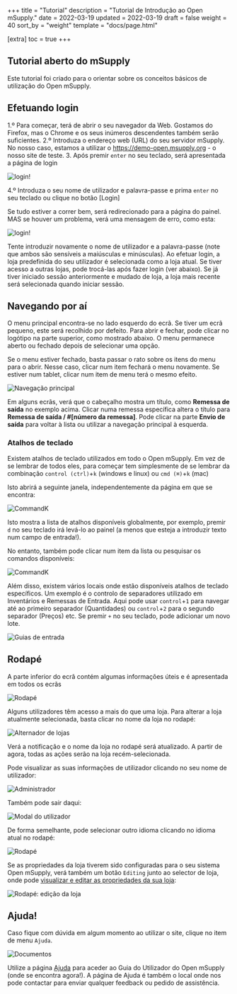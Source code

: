 +++
title = "Tutorial"
description = "Tutorial de Introdução ao Open mSupply."
date = 2022-03-19
updated = 2022-03-19
draft = false
weight = 40
sort_by = "weight"
template = "docs/page.html"

[extra]
toc = true
+++

## Tutorial aberto do mSupply

Este tutorial foi criado para o orientar sobre os conceitos básicos de utilização do Open mSupply.

## Efetuando login

1.º Para começar, terá de abrir o seu navegador da Web. Gostamos do Firefox, mas o Chrome e os seus inúmeros descendentes também serão suficientes.
2.º Introduza o endereço web (URL) do seu servidor mSupply. No nosso caso, estamos a utilizar o https://demo-open.msupply.org - o nosso site de teste. 3. Após premir `enter` no seu teclado, será apresentada a página de login

![login!](/docs/introduction/images/log_in.png)

4.º Introduza o seu nome de utilizador e palavra-passe e prima `enter` no seu teclado ou clique no botão [Login]

Se tudo estiver a correr bem, será redirecionado para a página do painel.
MAS se houver um problema, verá uma mensagem de erro, como esta:

![login!](/docs/introduction/images/log_in_error.png)

Tente introduzir novamente o nome de utilizador e a palavra-passe (note que ambos são sensíveis a maiúsculas e minúsculas).
Ao efetuar login, a loja predefinida do seu utilizador é selecionada como a loja atual. Se tiver acesso a outras lojas, pode trocá-las após fazer login (ver abaixo).
Se já tiver iniciado sessão anteriormente e mudado de loja, a loja mais recente será selecionada quando iniciar sessão.

## Navegando por aí

O menu principal encontra-se no lado esquerdo do ecrã. Se tiver um ecrã pequeno, este será recolhido por defeito.
Para abrir e fechar, pode clicar no logótipo na parte superior, como mostrado abaixo. O menu permanece aberto ou fechado depois de selecionar uma opção.

Se o menu estiver fechado, basta passar o rato sobre os itens do menu para o abrir. Nesse caso, clicar num item fechará o menu novamente. Se estiver num tablet, clicar num item de menu terá o mesmo efeito.

![Navegação principal](/docs/introduction/images/main_nav.gif)

Em alguns ecrãs, verá que o cabeçalho mostra um título, como **Remessa de saída** no exemplo acima. Clicar numa remessa específica altera o título para **Remessa de saída / #[número da remessa]**. Pode clicar na parte **Envio de saída** para voltar à lista ou utilizar a navegação principal à esquerda.

### Atalhos de teclado

Existem atalhos de teclado utilizados em todo o Open mSupply. Em vez de se lembrar de todos eles, para começar tem simplesmente de se lembrar da combinação `control (ctrl)`+`k` (windows e linux) ou `cmd (⌘)`+`k` (mac)

Isto abrirá a seguinte janela, independentemente da página em que se encontra:

![CommandK](/docs/introduction/images/cmd_k.png)

Isto mostra a lista de atalhos disponíveis globalmente, por exemplo, premir `d` no seu teclado irá levá-lo ao painel (a menos que esteja a introduzir texto num campo de entrada!).

No entanto, também pode clicar num item da lista ou pesquisar os comandos disponíveis:

![CommandK](/docs/introduction/images/cmd_k.gif)

Além disso, existem vários locais onde estão disponíveis atalhos de teclado específicos. Um exemplo é o controlo de separadores utilizado em Inventários e Remessas de Entrada. Aqui pode usar `control`+`1` para navegar até ao primeiro separador (Quantidades) ou `control`+`2` para o segundo separador (Preços) etc. Se premir `+` no seu teclado, pode adicionar um novo lote.

![Guias de entrada](/docs/replenishment/images/is_edit_keyboard_shortcuts.png)

## Rodapé

A parte inferior do ecrã contém algumas informações úteis e é apresentada em todos os ecrãs

![Rodapé](/docs/introduction/images/footer.png)

Alguns utilizadores têm acesso a mais do que uma loja. Para alterar a loja atualmente selecionada, basta clicar no nome da loja no rodapé:

![Alternador de lojas](/docs/introduction/images/store_switcher.gif)

Verá a notificação e o nome da loja no rodapé será atualizado. A partir de agora, todas as ações serão na loja recém-selecionada.

Pode visualizar as suas informações de utilizador clicando no seu nome de utilizador:

![Administrador](/docs/getting_started/images/admin_button.png)

Também pode sair daqui:

![Modal do utilizador](/docs/getting_started/images/user_modal.png)

De forma semelhante, pode selecionar outro idioma clicando no idioma atual no rodapé:

![Rodapé](/docs/introduction/images/footer_select_language.png)

Se as propriedades da loja tiverem sido configuradas para o seu sistema Open mSupply, verá também um botão `Editing` junto ao selector de loja, onde pode [visualizar e editar as propriedades da sua loja](/docs/manage/facilities/#editing-your-store-properties):

![Rodapé: edição da loja](/docs/manage/images/footer_store_edit.png)

## Ajuda!

Caso fique com dúvida em algum momento ao utilizar o site, clique no item de menu `Ajuda`.

![Documentos](/docs/help/images/help_nav.png)

Utilize a página [Ajuda](/docs/help/help) para aceder ao Guia do Utilizador do Open mSupply (onde se encontra agora!). A página de Ajuda é também o local onde nos pode contactar para enviar qualquer feedback ou pedido de assistência.
